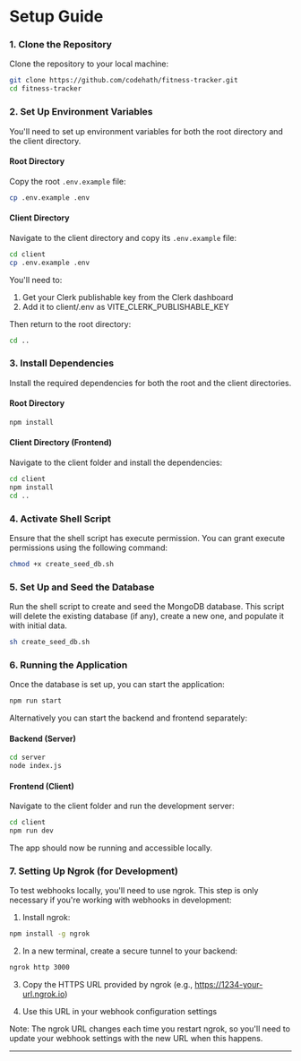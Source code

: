 # Setup Guide

### 1. Clone the Repository

Clone the repository to your local machine:

```bash
git clone https://github.com/codehath/fitness-tracker.git
cd fitness-tracker
```

### 2. Set Up Environment Variables

You'll need to set up environment variables for both the root directory and the client directory.

#### **Root Directory**

Copy the root `.env.example` file:

```bash
cp .env.example .env
```

#### **Client Directory**

Navigate to the client directory and copy its `.env.example` file:

```bash
cd client
cp .env.example .env
```

You'll need to:

1. Get your Clerk publishable key from the Clerk dashboard
2. Add it to client/.env as VITE_CLERK_PUBLISHABLE_KEY

Then return to the root directory:

```bash
cd ..
```

### 3. Install Dependencies

Install the required dependencies for both the root and the client directories.

#### **Root Directory**

```bash
npm install
```

#### **Client Directory (Frontend)**

Navigate to the client folder and install the dependencies:

```bash
cd client
npm install
cd ..
```

### 4. Activate Shell Script

Ensure that the shell script has execute permission. You can grant execute permissions using the following command:

```bash
chmod +x create_seed_db.sh
```

### 5. Set Up and Seed the Database

Run the shell script to create and seed the MongoDB database. This script will delete the existing database (if any), create a new one, and populate it with initial data.

```bash
sh create_seed_db.sh
```

### 6. Running the Application

Once the database is set up, you can start the application:

```bash
npm run start
```

Alternatively you can start the backend and frontend separately:

#### **Backend (Server)**

```bash
cd server
node index.js
```

#### **Frontend (Client)**

Navigate to the client folder and run the development server:

```bash
cd client
npm run dev
```

The app should now be running and accessible locally.

### 7. Setting Up Ngrok (for Development)

To test webhooks locally, you'll need to use ngrok. This step is only necessary if you're working with webhooks in development:

1. Install ngrok:

```bash
npm install -g ngrok
```

2. In a new terminal, create a secure tunnel to your backend:

```bash
ngrok http 3000
```

3. Copy the HTTPS URL provided by ngrok (e.g., https://1234-your-url.ngrok.io)

4. Use this URL in your webhook configuration settings

Note: The ngrok URL changes each time you restart ngrok, so you'll need to update your webhook settings with the new URL when this happens.

---
